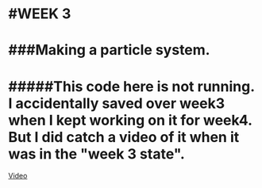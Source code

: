 #WEEK 3
======
###Making a particle system. 
======
#####This code here is not running. I accidentally saved over week3 when I kept working on it for week4. But I did catch a video of it when it was in the "week 3 state".
======
[Video](https://youtu.be/u5ISBT-eZF4 "Youtube video")